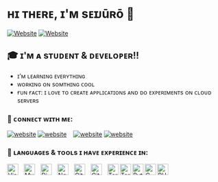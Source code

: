 # ʜɪ ᴛʜᴇʀᴇ, ɪ'ᴍ sᴇɪᴊūʀō 👋

[![Website](https://img.shields.io/website?label=anyabot.com&style=for-the-badge&url=https%3A%2F%2Fanyabot.com)](https://anyabot.com)
[![Website](https://img.shields.io/website?label=seijurokode.net&style=for-the-badge&url=https://seijurokode.net)](https://seijurokode.net)

## 🎓 ɪ'ᴍ ᴀ sᴛᴜᴅᴇɴᴛ & ᴅᴇᴠᴇʟᴏᴘᴇʀ!!

- ɪ’ᴍ  ʟᴇᴀʀɴɪɴɢ ᴇᴠᴇʀʏᴛʜɪɴɢ
- ᴡᴏʀᴋɪɴɢ ᴏɴ sᴏᴍᴛʜɪɴɢ ᴄᴏᴏʟ
- ғᴜɴ ғᴀᴄᴛ: ɪ ʟᴏᴠᴇ ᴛᴏ ᴄʀᴇᴀᴛᴇ ᴀᴘᴘʟɪᴄᴀᴛɪᴏɴs ᴀɴᴅ ᴅᴏ ᴇxᴘᴇʀɪᴍᴇɴᴛs ᴏɴ ᴄʟᴏᴜᴅ sᴇʀᴠᴇʀs

### 🔗 ᴄᴏɴɴᴇᴄᴛ ᴡɪᴛʜ ᴍᴇ:

[![website](./img/globe-light.svg)](https://sploitech.com/#gh-light-mode-only)
[![website](./img/globe-dark.svg)](https://sploitech.com/#gh-dark-mode-only)
&nbsp;&nbsp;
[![website](./img/github-light.svg)](https://github.com/seijuro-kode/#gh-light-mode-only)
[![website](./img/github-dark.svg)](https://github.com/seijuro-kode/#gh-dark-mode-only)
&nbsp;&nbsp;

### 👻 ʟᴀɴɢᴜᴀɢᴇs & ᴛᴏᴏʟs ɪ ʜᴀᴠᴇ ᴇxᴘᴇʀɪᴇɴᴄᴇ ɪɴ:

[<img align="left" alt="Visual Studio Code" width="26px" src="https://cdn.jsdelivr.net/gh/devicons/devicon/icons/vscode/vscode-original.svg" style="padding-right:10px;" />](https://code.visualstudio.com/)
[<img align="left" alt="MySQL" width="26px" src="https://cdn.jsdelivr.net/gh/devicons/devicon/icons/mysql/mysql-original.svg" style="padding-right:10px;" />](https://www.mysql.com/)
[<img align="left" alt="DigitalOcean" width="26px" src="https://cdn.jsdelivr.net/gh/devicons/devicon/icons/digitalocean/digitalocean-original.svg" style="padding-right:10px;" />](https://www.digitalocean.com/)
[<img align="left" alt="Nginx" width="26px" src="https://cdn.jsdelivr.net/gh/devicons/devicon/icons/nginx/nginx-original.svg" style="padding-right:10px;" />](https://www.nginx.com/)
[<img align="left" alt="GitHub" width="26px" src="https://user-images.githubusercontent.com/3369400/139447912-e0f43f33-6d9f-45f8-be46-2df5bbc91289.png" style="padding-right:10px;" />](https://github.com/#gh-dark-mode-only)
[<img align="left" alt="GitHub" width="26px" src="https://user-images.githubusercontent.com/3369400/139448065-39a229ba-4b06-434b-bc67-616e2ed80c8f.png" style="padding-right:10px;" />](https://github.com/#gh-light-mode-only)
[<img align="left" alt="Terminal" width="26px" src="./img/terminal-light.svg" />](https://ubuntu.com/#gh-light-mode-only)
[<img align="left" alt="Terminal" width="26px" src="./img/terminal-dark.svg" />](https://ubuntu.com/#gh-dark-mode-only)
[<img align="left" alt="Python" width="26px" src="https://cdn.jsdelivr.net/gh/devicons/devicon/icons/python/python-original.svg" />](https://www.python.org/)
[<img align="left" alt="C" width="26px" src="https://cdn.jsdelivr.net/gh/devicons/devicon/icons/c/c-original.svg" />](https://en.wikipedia.org/wiki/C_(programming_language))
[<img align="left" alt="PHP" width="26px" src="" />](https://www.php.net/)

<br />
